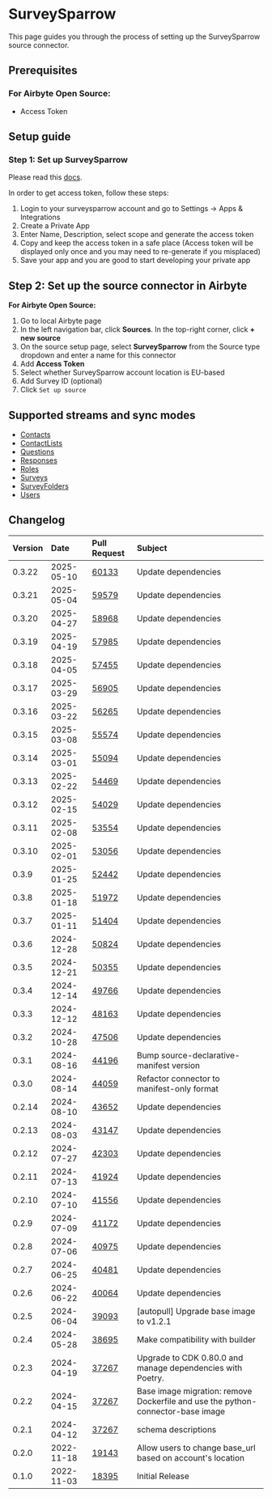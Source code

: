 # SurveySparrow

This page guides you through the process of setting up the SurveySparrow source connector.

## Prerequisites

### For Airbyte Open Source:

- Access Token

## Setup guide

### Step 1: Set up SurveySparrow

Please read this [docs](https://developers.surveysparrow.com/rest-apis).

In order to get access token, follow these steps:

1. Login to your surveysparrow account and go to Settings → Apps & Integrations
2. Create a Private App
3. Enter Name, Description, select scope and generate the access token
4. Copy and keep the access token in a safe place (Access token will be displayed only once and you may need to re-generate if you misplaced)
5. Save your app and you are good to start developing your private app

## Step 2: Set up the source connector in Airbyte

**For Airbyte Open Source:**

1. Go to local Airbyte page
2. In the left navigation bar, click **Sources**. In the top-right corner, click **+ new source**
3. On the source setup page, select **SurveySparrow** from the Source type dropdown and enter a name for this connector
4. Add **Access Token**
5. Select whether SurveySparrow account location is EU-based
6. Add Survey ID (optional)
7. Click `Set up source`

## Supported streams and sync modes

- [Contacts](https://developers.surveysparrow.com/rest-apis/contacts#getV3Contacts)
- [ContactLists](https://developers.surveysparrow.com/rest-apis/contact_lists#getV3Contact_lists)
- [Questions](https://developers.surveysparrow.com/rest-apis/questions#getV3Questions)
- [Responses](https://developers.surveysparrow.com/rest-apis/response#getV3Responses)
- [Roles](https://developers.surveysparrow.com/rest-apis/roles#getV3Roles)
- [Surveys](https://developers.surveysparrow.com/rest-apis/survey#getV3Surveys)
- [SurveyFolders](https://developers.surveysparrow.com/rest-apis/survey_folder#getV3Survey_folders)
- [Users](https://developers.surveysparrow.com/rest-apis/users#getV3Users)

## Changelog

| Version | Date       | Pull Request                                             | Subject                                                                         |
| :------ | :--------- | :------------------------------------------------------- | :------------------------------------------------------------------------------ |
| 0.3.22 | 2025-05-10 | [60133](https://github.com/airbytehq/airbyte/pull/60133) | Update dependencies |
| 0.3.21 | 2025-05-04 | [59579](https://github.com/airbytehq/airbyte/pull/59579) | Update dependencies |
| 0.3.20 | 2025-04-27 | [58968](https://github.com/airbytehq/airbyte/pull/58968) | Update dependencies |
| 0.3.19 | 2025-04-19 | [57985](https://github.com/airbytehq/airbyte/pull/57985) | Update dependencies |
| 0.3.18 | 2025-04-05 | [57455](https://github.com/airbytehq/airbyte/pull/57455) | Update dependencies |
| 0.3.17 | 2025-03-29 | [56905](https://github.com/airbytehq/airbyte/pull/56905) | Update dependencies |
| 0.3.16 | 2025-03-22 | [56265](https://github.com/airbytehq/airbyte/pull/56265) | Update dependencies |
| 0.3.15 | 2025-03-08 | [55574](https://github.com/airbytehq/airbyte/pull/55574) | Update dependencies |
| 0.3.14 | 2025-03-01 | [55094](https://github.com/airbytehq/airbyte/pull/55094) | Update dependencies |
| 0.3.13 | 2025-02-22 | [54469](https://github.com/airbytehq/airbyte/pull/54469) | Update dependencies |
| 0.3.12 | 2025-02-15 | [54029](https://github.com/airbytehq/airbyte/pull/54029) | Update dependencies |
| 0.3.11 | 2025-02-08 | [53554](https://github.com/airbytehq/airbyte/pull/53554) | Update dependencies |
| 0.3.10 | 2025-02-01 | [53056](https://github.com/airbytehq/airbyte/pull/53056) | Update dependencies |
| 0.3.9 | 2025-01-25 | [52442](https://github.com/airbytehq/airbyte/pull/52442) | Update dependencies |
| 0.3.8 | 2025-01-18 | [51972](https://github.com/airbytehq/airbyte/pull/51972) | Update dependencies |
| 0.3.7 | 2025-01-11 | [51404](https://github.com/airbytehq/airbyte/pull/51404) | Update dependencies |
| 0.3.6 | 2024-12-28 | [50824](https://github.com/airbytehq/airbyte/pull/50824) | Update dependencies |
| 0.3.5 | 2024-12-21 | [50355](https://github.com/airbytehq/airbyte/pull/50355) | Update dependencies |
| 0.3.4 | 2024-12-14 | [49766](https://github.com/airbytehq/airbyte/pull/49766) | Update dependencies |
| 0.3.3 | 2024-12-12 | [48163](https://github.com/airbytehq/airbyte/pull/48163) | Update dependencies |
| 0.3.2 | 2024-10-28 | [47506](https://github.com/airbytehq/airbyte/pull/47506) | Update dependencies |
| 0.3.1 | 2024-08-16 | [44196](https://github.com/airbytehq/airbyte/pull/44196) | Bump source-declarative-manifest version |
| 0.3.0 | 2024-08-14 | [44059](https://github.com/airbytehq/airbyte/pull/44059) | Refactor connector to manifest-only format |
| 0.2.14 | 2024-08-10 | [43652](https://github.com/airbytehq/airbyte/pull/43652) | Update dependencies |
| 0.2.13 | 2024-08-03 | [43147](https://github.com/airbytehq/airbyte/pull/43147) | Update dependencies |
| 0.2.12 | 2024-07-27 | [42303](https://github.com/airbytehq/airbyte/pull/42303) | Update dependencies |
| 0.2.11 | 2024-07-13 | [41924](https://github.com/airbytehq/airbyte/pull/41924) | Update dependencies |
| 0.2.10 | 2024-07-10 | [41556](https://github.com/airbytehq/airbyte/pull/41556) | Update dependencies |
| 0.2.9 | 2024-07-09 | [41172](https://github.com/airbytehq/airbyte/pull/41172) | Update dependencies |
| 0.2.8 | 2024-07-06 | [40975](https://github.com/airbytehq/airbyte/pull/40975) | Update dependencies |
| 0.2.7 | 2024-06-25 | [40481](https://github.com/airbytehq/airbyte/pull/40481) | Update dependencies |
| 0.2.6 | 2024-06-22 | [40064](https://github.com/airbytehq/airbyte/pull/40064) | Update dependencies |
| 0.2.5 | 2024-06-04 | [39093](https://github.com/airbytehq/airbyte/pull/39093) | [autopull] Upgrade base image to v1.2.1 |
| 0.2.4 | 2024-05-28 | [38695](https://github.com/airbytehq/airbyte/pull/38695) | Make compatibility with builder |
| 0.2.3 | 2024-04-19 | [37267](https://github.com/airbytehq/airbyte/pull/37267) | Upgrade to CDK 0.80.0 and manage dependencies with Poetry. |
| 0.2.2 | 2024-04-15 | [37267](https://github.com/airbytehq/airbyte/pull/37267) | Base image migration: remove Dockerfile and use the python-connector-base image |
| 0.2.1 | 2024-04-12 | [37267](https://github.com/airbytehq/airbyte/pull/37267) | schema descriptions |
| 0.2.0 | 2022-11-18 | [19143](https://github.com/airbytehq/airbyte/pull/19143) | Allow users to change base_url based on account's location |
| 0.1.0 | 2022-11-03 | [18395](https://github.com/airbytehq/airbyte/pull/18395) | Initial Release |
